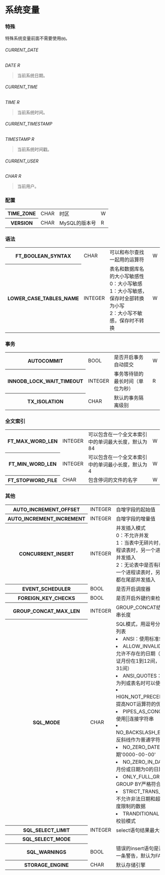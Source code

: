 # 系统变量

### 特殊
特殊系统变量前面不需要使用`@@`。

###### CURRENT_DATE
*DATE R*  
>当前系统日期。

###### CURRENT_TIME
*TIME R*
>当前系统时间。

###### CURRENT_TIMESTAMP
*TIMESTAMP R*
>当前系统时间戳。

###### CURRENT_USER
*CHAR R*
>当前用户。

### 配置
<table>
	<tr>
		<th>TIME_ZONE</th>
		<td>CHAR</td>
		<td>时区</td>
		<td>W</td>
	</tr>
	<tr>
		<th>VERSION</th>
		<td>CHAR</td>
		<td>MySQL的版本号</td>
		<td>R</td>
	</tr>
</table>

### 语法
<table>
	<tr>
		<th>FT_BOOLEAN_SYNTAX</th>
		<td>CHAR</td>
		<td>可以和布尔查找一起用的运算符</td>
		<td>W</td>
	</tr>
	<tr>
		<th>LOWER_CASE_TABLES_NAME</th>
		<td>INTEGER</td>
		<td>表名和数据库名的大小写敏感性
		<br/>0：大小写敏感
		<br/>1：大小写敏感，保存时全部转换为小写
		<br/>2：大小写不敏感，保存时不转换</td>
		<td>W</td>
	</tr>
</table>

### 事务
<table>
	<tr>
		<th>AUTOCOMMIT</th>
		<td>BOOL</td>
		<td>是否开启事务自动提交</td>
		<td>W</td>
	</tr>
	<tr>
		<th>INNODB_LOCK_WAIT_TIMEOUT</th>
		<td>INTEGER</td>
		<td>事务等待锁的最长时间（单位为秒）</td>
		<td>R</td>
	</tr>
	<tr>
		<th>TX_ISOLATION</th>
		<td>CHAR</td>
		<td>默认的事务隔离级别</td>
		<td></td>
	</tr>
</table>

### 全文索引
<table>
	<tr>
		<th>FT_MAX_WORD_LEN</th>
		<td>INTEGER</td>
		<td>可以包含在一个全文本索引中的单词最大长度，默认为84</td>
		<td>W</td>
	</tr>
	<tr>
		<th>FT_MIN_WORD_LEN</th>
		<td>INTEGER</td>
		<td>可以包含在一个全文本索引中的单词最小长度，默认为4</td>
		<td>W</td>
	</tr>
	<tr>
		<th>FT_STOPWORD_FILE</th>
		<td>CHAR</td>
		<td>包含停词的文件的名字</td>
		<td>W</td>
	</tr>
</table>

### 其他
<table>
	<tr>
		<th>AUTO_INCREMENT_OFFSET</th>
		<td>INTEGER</td>
		<td>自增字段的起始值</td>
		<td>W</td>
	</tr>
	<tr>
		<th>AUTO_INCREMENT_INCREMENT</th>
		<td>INTEGER</td>
		<td>自增字段的增量值</td>
		<td>W</td>
	</tr>
	<tr>
		<th>CONCURRENT_INSERT</th>
		<td>INTEGER</td>
		<td>并发插入模式
		<br/>0：不允许并发
		<br/>1：当表中无碎片时，在一个进程读表时，另一个进程在尾部并发插入
		<br/>2：无论表中是否有碎片，，在一个进程读表时，另一个进程都在尾部并发插入</td>
		<td>W</td>
	</tr>
	<tr>
		<th>EVENT_SCHEDULER</th>
		<td>BOOL</td>
		<td>是否开启调度器</td>
		<td>W</td>
	</tr>
	<tr>
		<th>FOREIGN_KEY_CHECKS</th>
		<td>BOOL</td>
		<td>是否开启外键约束检查</td>
		<td>W</td>
	</tr>
	<tr>
		<th>GROUP_CONCAT_MAX_LEN</th>
		<td>INTEGER</td>
		<td>GROUP_CONCAT结果的字符串长度</td>
		<td>W</td>
	</tr>
	<tr>
		<th>SQL_MODE</th>
		<td>CHAR</td>
		<td>SQL模式，用逗号分隔的常量列表
			<li>ANSI：使用标准SQL语法</li>
			<li>ALLOW_INVALID_DATES：允许不存在的日期（但必须保证月份在1到12间，日期在1到31间）</li>
			<li>ANSI_QUOTES：关键字作为列或表名时可以使用双引号</li>
			<li>HIGN_NOT_PRECEDENCE：提高NOT运算符的优先级</li>
			<li>PIPES_AS_CONCAT：允许使用||连接字符串</li>
			<li>NO_BACKSLASH_ESCAPES：反斜线作为普通字符</li>
			<li>NO_ZERO_DATE：禁止日期'0000-00-00'</li>
			<li>NO_ZERO_IN_DATE：禁止月份或日期为0的日期</li>
			<li>ONLY_FULL_GROUP_BY：GROUP BY严格符合聚合规则</li>
			<li>STRICT_TRANS_TABLES：不允许非法日期和超过字段长度限制的数据</li>
			<li>TRANDITIONAL：传统严格校验模式</li></td>
		<td>W</td>
	</tr>
	<tr>
		<th>SQL_SELECT_LIMIT</th>
		<td>INTEGER</td>
		<td>select语句结果最大行数</td>
		<td>W</td>
	</tr>
	<tr>
		<th>SQL_SELECT_MODE</th>
		<td></td>
		<td></td>
		<td>W</td>
	</tr>
	<tr>
		<th>SQL_WARNINGS</th>
		<td>BOOL</td>
		<td>错误的insert语句是否应该返回一条警告，默认为FALSE</td>
		<td>W</td>
	</tr>
	<tr>
		<th>STORAGE_ENGINE</th>
		<td>CHAR</td>
		<td>默认存储引擎</td>
		<td>W</td>
	</tr>
</table>
